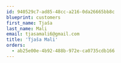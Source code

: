 ```yaml
---
id: 940529c7-ad85-48cc-a216-0da26665bb8c
blueprint: customers
first_name: Tjaša
last_name: Mali
email: tjasamali6@gmail.com
title: 'Tjaša Mali'
orders:
  - ab25e00e-4b92-488b-972e-ca0735cdb166
---
```

